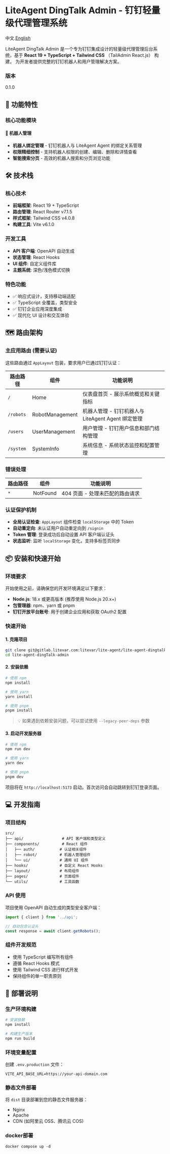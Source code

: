 # LiteAgent DingTalk Admin - 钉钉轻量级代理管理系统

中文.[English](README.md)

LiteAgent DingTalk Admin 是一个专为钉钉集成设计的轻量级代理管理后台系统，基于 **React 19 + TypeScript + Tailwind CSS** （TailAdmin React.js） 构建，
为开发者提供完整的钉钉机器人和用户管理解决方案。

### 版本
0.1.0

## 🚀 功能特性

### 核心功能模块

#### 🤖 机器人管理
- **机器人绑定管理** - 钉钉机器人与 LiteAgent Agent 的绑定关系管理
- **权限精细控制** - 支持机器人权限的创建、编辑、删除和详情查看
- **智能搜索分页** - 高效的机器人搜索和分页浏览功能

## 🛠️ 技术栈

### 核心技术
- **前端框架**: React 19 + TypeScript
- **路由管理**: React Router v7.1.5
- **样式框架**: Tailwind CSS v4.0.8
- **构建工具**: Vite v6.1.0

### 开发工具
- **API 客户端**: OpenAPI 自动生成
- **状态管理**: React Hooks
- **UI 组件**: 自定义组件库
- **主题系统**: 深色/浅色模式切换

### 特色功能
- ✅ 响应式设计，支持移动端适配
- ✅ TypeScript 全覆盖，类型安全
- ✅ 钉钉企业应用深度集成
- ✅ 现代化 UI 设计和交互体验

## 🗺️ 路由架构

### 主应用路由 (需要认证)
这些路由通过 `AppLayout` 包装，要求用户已通过钉钉认证：

| 路由路径 | 组件 | 功能说明 |
|---------|------|----------|
| `/` | Home | 仪表盘首页 - 展示系统概览和关键指标 |
| `/robots` | RobotManagement | 机器人管理 - 钉钉机器人与 LiteAgent Agent 绑定管理 |
| `/users` | UserManagement | 用户管理 - 钉钉用户信息和部门结构管理 |
| `/system` | SystemInfo | 系统信息 - 系统状态监控和配置管理 |

### 错误处理
| 路由路径 | 组件 | 功能说明 |
|---------|------|----------|
| `*` | NotFound | 404 页面 - 处理未匹配的路由请求 |

### 认证保护机制
- **全局认证检查**: `AppLayout` 组件检查 `localStorage` 中的 Token
- **自动重定向**: 未认证用户自动重定向到 `/signin`
- **Token 管理**: 登录成功后自动设置 API 客户端认证头
- **状态监听**: 监听 `localStorage` 变化，支持多标签页同步

## 📦 安装和快速开始

### 环境要求

开始使用之前，请确保您的开发环境满足以下要求：

- **Node.js**: 18.x 或更高版本 (推荐使用 Node.js 20.x+)
- **包管理器**: npm、yarn 或 pnpm
- **钉钉开放平台账号**: 用于创建企业应用和获取 OAuth2 配置

### 快速开始

#### 1. 克隆项目

```bash
git clone git@gitlab.litevar.com:litevar/lite-agent/lite-agent-dingtalk-admin.git
cd lite-agent-dingTalk-admin
```

#### 2. 安装依赖

```bash
# 使用 npm
npm install

# 使用 yarn
yarn install

# 使用 pnpm
pnpm install
```

> 💡 如果遇到依赖安装问题，可以尝试使用 `--legacy-peer-deps` 参数

#### 3. 启动开发服务器

```bash
# 使用 npm
npm run dev

# 使用 yarn  
yarn dev

# 使用 pnpm
pnpm dev
```

项目将在 `http://localhost:5173` 启动。首次访问会自动跳转到钉钉登录页面。

## 💻 开发指南

### 项目结构
```
src/
├── api/                 # API 客户端和类型定义
├── components/          # React 组件
│   ├── auth/           # 认证相关组件
│   ├── robot/          # 机器人管理组件
│   └── ui/             # 通用 UI 组件
├── hooks/              # 自定义 React Hooks
├── layout/             # 布局组件
├── pages/              # 页面组件
└── utils/              # 工具函数
```

### API 使用
项目使用 OpenAPI 自动生成的类型安全客户端：

```typescript
import { client } from '../api';

// 自动包含认证头
const response = await client.getRobots();
```

### 组件开发规范
- 使用 TypeScript 编写所有组件
- 遵循 React Hooks 模式
- 使用 Tailwind CSS 进行样式开发
- 保持组件的单一职责原则

## 🚀 部署说明

### 生产环境构建
```bash
# 安装依赖
npm install

# 构建生产版本
npm run build
```

### 环境变量配置
创建 `.env.production` 文件：
```env
VITE_API_BASE_URL=https://your-api-domain.com
```

### 静态文件部署
将 `dist` 目录部署到您的静态文件服务器：
- Nginx
- Apache
- CDN (如阿里云 OSS、腾讯云 COS)

### docker部署
```
docker compose up -d
```

